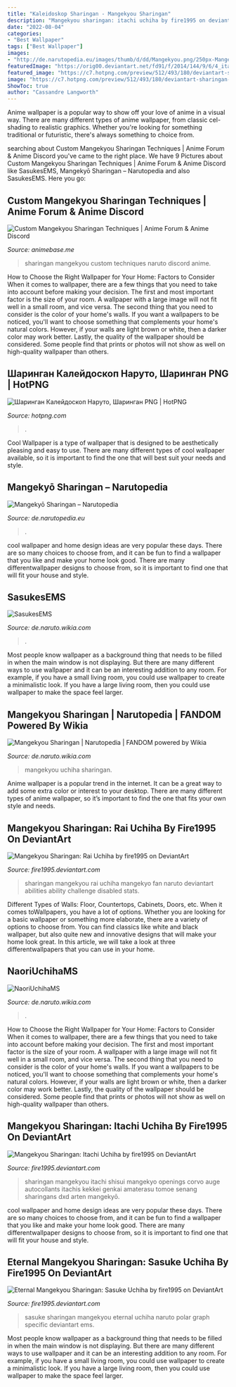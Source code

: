 ```yaml
---
title: "Kaleidoskop Sharingan - Mangekyou Sharingan"
description: "Mangekyou sharingan: itachi uchiha by fire1995 on deviantart"
date: "2022-08-04"
categories:
- "Best Wallpaper"
tags: ["Best Wallpaper"]
images:
- "http://de.narutopedia.eu/images/thumb/d/dd/Mangekyou.png/250px-Mangekyou.png"
featuredImage: "https://orig00.deviantart.net/fd91/f/2014/144/9/6/4_itachis_mangekyou_sharingan_by_fire1995-d7jl2k8.png"
featured_image: "https://c7.hotpng.com/preview/512/493/180/deviantart-sharingan-kaleidoscope-naruto-sharingan.jpg"
image: "https://c7.hotpng.com/preview/512/493/180/deviantart-sharingan-kaleidoscope-naruto-sharingan.jpg"
ShowToc: true
author: "Cassandre Langworth"
---
```



Anime wallpaper is a popular way to show off your love of anime in a visual way. There are many different types of anime wallpaper, from classic cel-shading to realistic graphics. Whether you're looking for something traditional or futuristic, there's always something to choice from.

	

		
searching about Custom Mangekyou Sharingan Techniques | Anime Forum &amp; Anime Discord you've came to the right place. We have 9 Pictures about Custom Mangekyou Sharingan Techniques | Anime Forum &amp; Anime Discord like SasukesEMS, Mangekyō Sharingan – Narutopedia and also SasukesEMS. Here you go:
		
    
## Custom Mangekyou Sharingan Techniques | Anime Forum &amp; Anime Discord

<img loading=lazy src="https://vignette.wikia.nocookie.net/naruto-new-generation/images/5/5c/Mangekyou_sharingan.png/revision/latest?cb=20150801152454" onerror="this.onerror=null;this.src='https://tse1.mm.bing.net/th?id=OIP.Jtnij2AhJec9-as2zRltOgHaHa&amp;pid=15.1';" alt="Custom Mangekyou Sharingan Techniques | Anime Forum &amp; Anime Discord">

_Source: animebase.me_

>sharingan mangekyou custom techniques naruto discord anime. 

	

How to Choose the Right Wallpaper for Your Home: Factors to Consider
When it comes to wallpaper, there are a few things that you need to take into account before making your decision. The first and most important factor is the size of your room. A wallpaper with a large image will not fit well in a small room, and vice versa. 
The second thing that you need to consider is the color of your home's walls. If you want a wallpapers to be noticed, you'll want to choose something that complements your home's natural colors. However, if your walls are light brown or white, then a darker color may work better. 
Lastly, the quality of the wallpaper should be considered. Some people find that prints or photos will not show as well on high-quality wallpaper than others.

    
## Шаринган Калейдоскоп Наруто, Шаринган PNG | HotPNG

<img loading=lazy src="https://c7.hotpng.com/preview/512/493/180/deviantart-sharingan-kaleidoscope-naruto-sharingan.jpg" onerror="this.onerror=null;this.src='https://tse4.mm.bing.net/th?id=OIP.xb2cxb0CJWVeulVpMuKyFQHaHa&amp;pid=15.1';" alt="Шаринган Калейдоскоп Наруто, Шаринган PNG | HotPNG">

_Source: hotpng.com_

>. 

	

Cool Wallpaper is a type of wallpaper that is designed to be aesthetically pleasing and easy to use. There are many different types of cool wallpaper available, so it is important to find the one that will best suit your needs and style.

    
## Mangekyō Sharingan – Narutopedia

<img loading=lazy src="http://de.narutopedia.eu/images/thumb/d/dd/Mangekyou.png/250px-Mangekyou.png" onerror="this.onerror=null;this.src='https://tse2.mm.bing.net/th?id=OIP.GdQFmAN0yjbl1GoqR9aMygHaEJ&amp;pid=15.1';" alt="Mangekyō Sharingan – Narutopedia">

_Source: de.narutopedia.eu_

>. 

	

cool wallpaper and home design ideas are very popular these days. There are so many choices to choose from, and it can be fun to find a wallpaper that you like and make your home look good. There are many differentwallpaper designs to choose from, so it is important to find one that will fit your house and style.

    
## SasukesEMS

<img loading=lazy src="http://img2.wikia.nocookie.net/__cb20110831160803/denaruto3/de/images/7/7b/SasukesEMS.png" onerror="this.onerror=null;this.src='https://tse2.mm.bing.net/th?id=OIP.zhmto6tRMAs2T6Akk8gYXQHaHa&amp;pid=15.1';" alt="SasukesEMS">

_Source: de.naruto.wikia.com_

>. 

	

Most people know wallpaper as a background thing that needs to be filled in when the main window is not displaying. But there are many different ways to use wallpaper and it can be an interesting addition to any room. For example, if you have a small living room, you could use wallpaper to create a minimalistic look. If you have a large living room, then you could use wallpaper to make the space feel larger.

    
## Mangekyou Sharingan | Narutopedia | FANDOM Powered By Wikia

<img loading=lazy src="https://vignette.wikia.nocookie.net/denaruto3/images/1/13/NaoriUchihaMS.png/revision/latest/scale-to-width-down/150?cb=20131119211423&amp;path-prefix=de" onerror="this.onerror=null;this.src='https://tse3.mm.bing.net/th?id=OIP.NBO9uhBbWu1GAJObJELKJQAAAA&amp;pid=15.1';" alt="Mangekyou Sharingan | Narutopedia | FANDOM powered by Wikia">

_Source: de.naruto.wikia.com_

>mangekyou uchiha sharingan. 

	

Anime wallpaper is a popular trend in the internet. It can be a great way to add some extra color or interest to your desktop. There are many different types of anime wallpaper, so it’s important to find the one that fits your own style and needs.

    
## Mangekyou Sharingan: Rai Uchiha By Fire1995 On DeviantArt

<img loading=lazy src="http://orig09.deviantart.net/6448/f/2014/144/3/d/15_rai_uchiha_mangekyou_sharingan_by_fire1995-d7jl7zd.png" onerror="this.onerror=null;this.src='https://tse2.mm.bing.net/th?id=OIP.xfz0VYXB2CS-N7Y0jw5vswHaHa&amp;pid=15.1';" alt="Mangekyou Sharingan: Rai Uchiha by fire1995 on DeviantArt">

_Source: fire1995.deviantart.com_

>sharingan mangekyou rai uchiha mangekyo fan naruto deviantart abilities ability challenge disabled stats. 

	

Different Types of Walls: Floor, Countertops, Cabinets, Doors, etc.
When it comes toWallpapers, you have a lot of options. Whether you are looking for a basic wallpaper or something more elaborate, there are a variety of options to choose from. You can find classics like white and black wallpaper, but also quite new and innovative designs that will make your home look great. In this article, we will take a look at three differentwallpapers that you can use in your home.

    
## NaoriUchihaMS

<img loading=lazy src="http://static2.wikia.nocookie.net/__cb20131119211425/denaruto3/de/images/1/13/NaoriUchihaMS.png" onerror="this.onerror=null;this.src='https://tse3.mm.bing.net/th?id=OIP.oez9qYxrDhYUSSKWe3YC7wHaHa&amp;pid=15.1';" alt="NaoriUchihaMS">

_Source: de.naruto.wikia.com_

>. 

	

How to Choose the Right Wallpaper for Your Home: Factors to Consider
When it comes to wallpaper, there are a few things that you need to take into account before making your decision. The first and most important factor is the size of your room. A wallpaper with a large image will not fit well in a small room, and vice versa. 
The second thing that you need to consider is the color of your home's walls. If you want a wallpapers to be noticed, you'll want to choose something that complements your home's natural colors. However, if your walls are light brown or white, then a darker color may work better. 
Lastly, the quality of the wallpaper should be considered. Some people find that prints or photos will not show as well on high-quality wallpaper than others.

    
## Mangekyou Sharingan: Itachi Uchiha By Fire1995 On DeviantArt

<img loading=lazy src="https://orig00.deviantart.net/fd91/f/2014/144/9/6/4_itachis_mangekyou_sharingan_by_fire1995-d7jl2k8.png" onerror="this.onerror=null;this.src='https://tse4.mm.bing.net/th?id=OIP.NhR-X9h1TXN8FNtYBfZe5wHaHa&amp;pid=15.1';" alt="Mangekyou Sharingan: Itachi Uchiha by fire1995 on DeviantArt">

_Source: fire1995.deviantart.com_

>sharingan mangekyou itachi shisui mangekyo openings corvo auge autocollants itachis kekkei genkai amaterasu tomoe senang sharingans dxd arten mangekyō. 

	

cool wallpaper and home design ideas are very popular these days. There are so many choices to choose from, and it can be fun to find a wallpaper that you like and make your home look good. There are many differentwallpaper designs to choose from, so it is important to find one that will fit your house and style.

    
## Eternal Mangekyou Sharingan: Sasuke Uchiha By Fire1995 On DeviantArt

<img loading=lazy src="http://orig13.deviantart.net/a9a7/f/2014/145/6/f/eternal_mangekyou_sharingan__sasuke_uchiha_by_fire1995-d7jl6yf.png" onerror="this.onerror=null;this.src='https://tse4.mm.bing.net/th?id=OIP.1DCtYStYR8yaI3FSt5zK_QHaHa&amp;pid=15.1';" alt="Eternal Mangekyou Sharingan: Sasuke Uchiha by fire1995 on DeviantArt">

_Source: fire1995.deviantart.com_

>sasuke sharingan mangekyou eternal uchiha naruto polar graph specific deviantart ems. 

	

Most people know wallpaper as a background thing that needs to be filled in when the main window is not displaying. But there are many different ways to use wallpaper and it can be an interesting addition to any room. For example, if you have a small living room, you could use wallpaper to create a minimalistic look. If you have a large living room, then you could use wallpaper to make the space feel larger.

